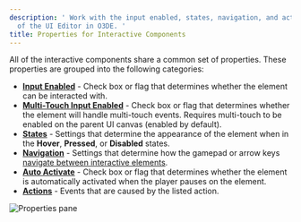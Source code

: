 ```yaml
---
description: ' Work with the input enabled, states, navigation, and action properties
  of the UI Editor in O3DE. '
title: Properties for Interactive Components
---
```


All of the interactive components share a common set of properties. These properties are grouped into the following categories:
+ [**Input Enabled**](/docs/user-guide/interactivity/user-interface/editor/components/components-interactive-properties-input) - Check box or flag that determines whether the element can be interacted with.
+ [**Multi-Touch Input Enabled**](/docs/user-guide/interactivity/user-interface/editor/components/components-interactive-properties-multitouch-input) - Check box or flag that determines whether the element will handle multi-touch events. Requires multi-touch to be enabled on the parent UI canvas (enabled by default).
+ [**States**](/docs/user-guide/interactivity/user-interface/editor/components/components-interactive-properties-states) - Settings that determine the appearance of the element when in the **Hover**, **Pressed**, or **Disabled** states.
+ [**Navigation**](/docs/user-guide/interactivity/user-interface/editor/components/components-interactive-properties-navigation) - Settings that determine how the gamepad or arrow keys [navigate between interactive elements](/docs/user-guide/interactivity/user-interface/editor/components/components-firstfocus).
+ [**Auto Activate**](/docs/user-guide/interactivity/user-interface/editor/components/components-autoactivate) - Check box or flag that determines whether the element is automatically activated when the player pauses on the element.
+ [**Actions**](/docs/user-guide/interactivity/user-interface/editor/components/components-actions) - Events that are caused by the listed action.

![Properties pane](/images/user-guide/game_ui_editor/ui-editor-components-interactive-properties.png)
